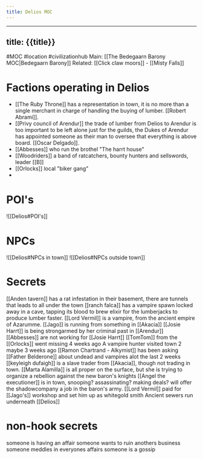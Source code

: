 ---title: Delios MOC---
---
title: {{title}}
---
#MOC #location #civilizationhub
Main: [[The Bedegaarn Barony MOC|Bedegaarn Barony]]
Related: [[Click claw moors]] - [[Misty Falls]]

# Factions operating in Delios
- [[The Ruby Throne]] has a representation in town, it is no more than a single merchant in charge of handling the buying of lumber. [[Robert Abrami]]. 
- [[Privy council of Arendur]] the trade of lumber from Delios to Arendur is too important to be left alone just for the guilds, the Dukes of Arendur has appointed someone as their man to oversee that everything is above board. [[Oscar Delgado]]. 
- [[Abbesses]] who run the brothel "The harrt house"
- [[Woodriders]] a band of ratcatchers, bounty hunters and sellswords, leader [[B]]
- [[Orlocks]] local "biker gang"
- 


# POI's
![[Delios#POI's]]

# NPCs
![[Delios#NPCs in town]]
![[Delios#NPCs outside town]]

# Secrets
[[Anden tavern]] has a rat infestation in their basement, there are tunnels that leads to all under the town
[[ranch falca]] has a vampire spawn locked away in a cave, tapping its blood to brew elixir for the lumberjacks to produce lumber faster.
[[Lord Vermil]] is a vampire, from the ancient empire of Azarumme.
[[Jago]] is running from something in [[Akacia]]
[[Josie Harrt]] is being strongarmed by her criminal past in [[Arendur]]
[[Abbesses]] are not working for [[Josie Harrt]]
[[TomTom]] from the [[Orlocks]] went missing 4 weeks ago
A vampire hunter visited town 2 maybe 3 weeks ago
[[Ramon Chartrand - Alkymist]] has been asking [[Father Belderone]] about undead and vampires alot the last 2 weeks  
[[keyleigh dufaigh]] is a slave trader from [[Akacia]], though not trading in town. 
[[Marta Alamilla]] is all proper on the surface, but she is trying to organize a rebellion against the new baron's knights
[[Angel the executioner]] is in town, snooping? assassinating? making deals? will offer the shadowcompany a job in the baron's army.
[[Lord Vermil]] paid for [[Jago's]] workshop and set him up as whitegold smith
Ancient sewers run underneath [[Delios]]

# non-hook secrets
someone is having an affair
someone wants to ruin anothers business
someone meddles in everyones affairs
someone is a gossip


